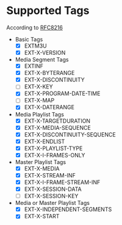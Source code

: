 Supported Tags
==============

According to [RFC8216](https://tools.ietf.org/html/rfc8216)

* Basic Tags
    - [x] EXTM3U
    - [x] EXT-X-VERSION
* Media Segment Tags
    - [x] EXTINF
    - [x] EXT-X-BYTERANGE
    - [x] EXT-X-DISCONTINUITY
    - [ ] EXT-X-KEY
    - [x] EXT-X-PROGRAM-DATE-TIME
    - [ ] EXT-X-MAP
    - [x] EXT-X-DATERANGE
* Media Playlist Tags
    - [x] EXT-X-TARGETDURATION
    - [x] EXT-X-MEDIA-SEQUENCE
    - [x] EXT-X-DISCONTINUITY-SEQUENCE
    - [x] EXT-X-ENDLIST
    - [x] EXT-X-PLAYLIST-TYPE
    - [x] EXT-X-I-FRAMES-ONLY
* Master Playlist Tags
    - [x] EXT-X-MEDIA
    - [x] EXT-X-STREAM-INF
    - [x] EXT-X-I-FRAME-STREAM-INF
    - [x] EXT-X-SESSION-DATA
    - [ ] EXT-X-SESSION-KEY
* Media or Master Playlist Tags
    - [x] EXT-X-INDEPENDENT-SEGMENTS
    - [x] EXT-X-START
